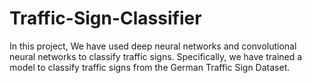 # Traffic-Sign-Classifier

In this project, We have used deep neural networks and convolutional neural networks to classify traffic signs. 
Specifically, we have trained a model to classify traffic signs from the German Traffic Sign Dataset. 
